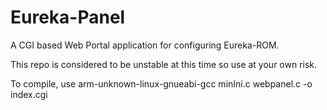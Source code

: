 Eureka-Panel
============

A CGI based Web Portal application for configuring Eureka-ROM.

This repo is considered to be unstable at this time so use at your own risk.

To compile, use arm-unknown-linux-gnueabi-gcc minIni.c webpanel.c -o index.cgi